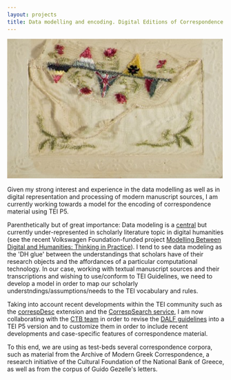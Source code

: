 ```yaml
---
layout: projects
title: Data modelling and encoding. Digital Editions of Correspondence material
---
```

<a href="http://www.europeana1914-1918.eu/nl/contributions/3436"><img src="../images/correspondence1.jpg" width="500"/></a>

Given my strong interest and experience in the data modelling as well as in digital representation and processing of modern manuscript sources, I am currently working towards a model for the encoding of correspondence material using TEI P5.

Parenthetically but of great importance: Data modeling is a <a href="http://digitalhumanities.org/companion/view?docId=blackwell/9781405103213/9781405103213.xml&chunk.id=ss1-3-7"> central</a> but currently under-represented in scholarly literature topic in digital humanities (see the recent Volkswagen Foundation-funded project <a href="http://modellingdh.eu"> Modelling Between Digital and Humanities: Thinking in Practice</a>). I tend to see data modeling as the 'DH glue' between the understandings that scholars have of their research objects and the affordances of a particular computational technology. In our case, working with textual manuscript sources and their transcriptions and wishing to use/conform to TEI Guidelines, we need to develop a model in order to map our scholarly understndings/assumptions/needs to the TEI vocabulary and rules. 

Taking into account recent developments within the TEI community such as the <a href="http://www.tei-c.org/release/doc/tei-p5-doc/en/html/ref-correspDesc.html">correspDesc</a> extension and the <a href="http://correspsearch.net">CorrespSearch service</a>, I am now collaborating with the <a href="http://ctb.kantl.be/">CTB team</a> in order to revise the <a href="http://ctb.kantl.be/project/dalf/dalfdoc/index.html?ctb.mode=minimal&&base=../&scripts.base=scripts-style/&p=true">DALF guidelines</a> into a TEI P5 version and to customize them in order to include recent developments and case-specific features of correspondence material. 

To this end, we are using as test-beds several correspondence corpora, such as material from the Archive of Modern Greek Correspondence, a research initiative of the Cultural Foundation of the National Bank of Greece, as well as from the corpus of Guido Gezelle's letters. 


